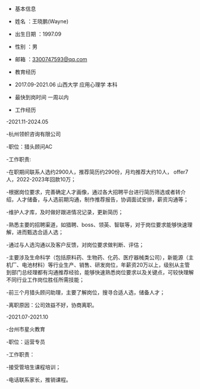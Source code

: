 - 基本信息


-  姓名              ：王晓鹏(Wayne)


-  出生日期		  ：1997.09


-  性别			  ：男


-   邮箱             ：3300747593@qq.com


-  教育经历


- 2017.09-2021.06   山西大学    应用心理学    本科


- 最快到岗时间         一周以内


- 工作经历


-2021.11-2024.05

-杭州领帜咨询有限公司

-职位：猎头顾问AC

-工作职责:

-在职期间联系人选约2900人，推荐简历约290份，月均推荐大约10人， offer7人，2022-2023年回款10万；

-根据岗位要求，完善确定人才画像，通过各大招聘平台进行简历筛选或者转介绍，人才储备，与人选前期沟通，制作推荐报告，协调面试安排，薪资沟通等；

-维护人才库，及时做好跟进情况记录，更新简历；

-熟悉主要的招聘渠道，如猎聘、boss、领英、智联等，对于岗位要求能够快速理解，进而甄选合适人选；

-通过与人选沟通以及客户反馈，对岗位要求做判断、评估；

-主要涉及生命科学（包括原料药、生物药、化药、医疗器械类公司），新能源（主机厂、电池材料）等行业生产、销售、研发岗位，年薪资20万以上，级别从主管到部门总经理都有沟通推荐经验，能够快速熟悉岗位要求以及关键点，可较快理解不同行业工作岗位胜任所需技能；

-前三个月猎头顾问助理，主要了解岗位，搜寻合适人选，储备人才；

-离职原因：公司效益不好，协商离职。

-2021.07-2021.10

-台州市星火教育

-职位：运营专员

-工作职责：

-接受管培生课程培训；

-电话联系家长，推销课程。
